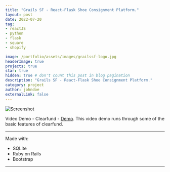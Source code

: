 ```yaml
---
title: "Grails SF - React-Flask Shoe Consignment Platform."
layout: post
date: 2022-07-20
tag: 
- reactJS
- python
- flask
- square
- shopify

image: /portfolio/assets/images/grailssf-logo.jpg
headerImage: true
projects: true
star: true
hidden: true # don't count this post in blog pagination
description: "Grails SF - React-Flask Shoe Consignment Platform."
category: project
author: johndoe
externalLink: false
---
```


![Screenshot](/portfolio/assets/images/clearfund-screenshot.png)

Video Demo - Clearfund - [Demo](https://youtu.be/on8pdVFjldM). This video demo runs through some of the basic features of clearfund. 

---

Made with:

- SQLite
- Ruby on Rails
- Bootstrap

---


